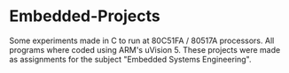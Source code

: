# Embedded-Projects
Some experiments made in C to run at 80C51FA / 80517A processors. All programs where coded using ARM's uVision 5. These projects were made as assignments for the subject "Embedded Systems Engineering".
